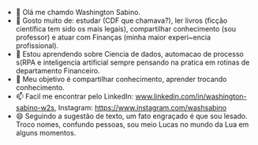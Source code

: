 - 👋 Olá me chamdo Washington Sabino.
- 👀 Gosto muito de: estudar (CDF que chamava?), ler livros (ficção científica tem sido os mais legais), compartilhar conhecimento (sou professor) e atuar com Finanças (minha maior experi~encia profissional).
- 🌱 Estou aprendendo sobre Ciencia de dados, automacao de processo s(RPA e inteligencia artificial sempre pensando na pratica em rotinas de departamento Financeiro.
- 💞️ Meu objetivo é compartilhar conhecimento, aprender trocando conhecimento.
- 📫 Facil me encontrar pelo LinkedIn: www.linkedin.com/in/washington-sabino-w2s, Instagram: https://www.instagram.com/washsabino
- 😄 Seguindo a sugestão de texto, um fato engraçado é que sou lesado. Troco nomes, confundo pessoas, sou meio Lucas no mundo da Lua em alguns momentos.


<!---
washsabino/washsabino is a ✨ special ✨ repository because its `README.md` (this file) appears on your GitHub profile.
You can click the Preview link to take a look at your changes.
--->
